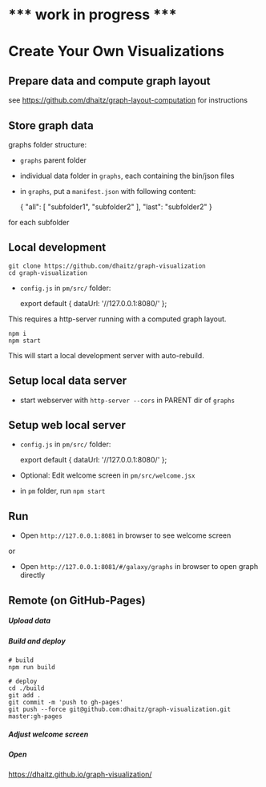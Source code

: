 # *** work in progress ***

# Create Your Own Visualizations

## Prepare data and compute graph layout

see https://github.com/dhaitz/graph-layout-computation for instructions

## Store graph data
graphs folder structure:

* `graphs` parent folder
* individual data folder in `graphs`, each containing the bin/json files
* in `graphs`, put a `manifest.json` with following content:


    {
      "all": [
        "subfolder1",
        "subfolder2"
      ],
      "last": "subfolder2"
    }

for each subfolder



## Local development


    git clone https://github.com/dhaitz/graph-visualization
    cd graph-visualization



* `config.js` in `pm/src/` folder:
  
    export default {
      dataUrl: '//127.0.0.1:8080/'
    };
    

This requires a http-server running with a computed graph layout.


    npm i
    npm start

This will start a local development server with auto-rebuild.



## Setup local data server

* start webserver with `http-server --cors` in PARENT dir of `graphs`


## Setup web local server 


* `config.js` in `pm/src/` folder:

  
    export default {
      dataUrl: '//127.0.0.1:8080/'
    };
    
* Optional: Edit welcome screen in `pm/src/welcome.jsx`
* in `pm` folder, run `npm start`



## Run

* Open `http://127.0.0.1:8081` in browser to see welcome screen


or


* Open `http://127.0.0.1:8081/#/galaxy/graphs` in browser to open graph directly



## Remote (on GitHub-Pages)

##### Upload data


##### Build and deploy

	# build
    npm run build
	
	# deploy
    cd ./build
    git add .
    git commit -m 'push to gh-pages'
    git push --force git@github.com:dhaitz/graph-visualization.git master:gh-pages
	
##### Adjust welcome screen


##### Open

https://dhaitz.github.io/graph-visualization/